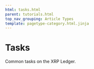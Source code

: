 ```yaml
---
html: tasks.html
parent: tutorials.html
top_nav_grouping: Article Types
template: pagetype-category.html.jinja
---
```

# Tasks

Common tasks on the XRP Ledger.